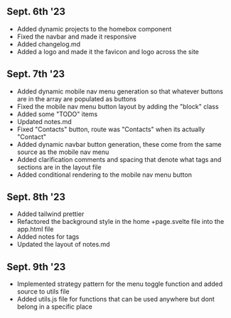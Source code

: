 ## Sept. 6th '23
 - Added dynamic projects to the homebox component
 - Fixed the navbar and made it responsive
 - Added changelog.md
 - Added a logo and made it the favicon and logo across the site

## Sept. 7th '23
 - Added dynamic mobile nav menu generation so that whatever buttons are in the array are populated as buttons
 - Fixed the mobile nav menu button layout by adding the "block" class
 - Added some "TODO" items
 - Updated notes.md
 - Fixed "Contacts" button, route was "Contacts" when its actually "Contact"
 - Added dynamic navbar button generation, these come from the same source as the mobile nav menu 
 - Added clarification comments and spacing that denote what tags and sections are in the layout file
 - Added conditional rendering to the mobile nav menu button

## Sept. 8th '23
 - Added tailwind prettier
 - Refactored the background style in the home +page.svelte file into the app.html file
 - Added notes for tags
 - Updated the layout of notes.md

## Sept. 9th '23
 - Implemented strategy pattern for the menu toggle function and added source to utils file
 - Added utils.js file for functions that can be used anywhere but dont belong in a specific place